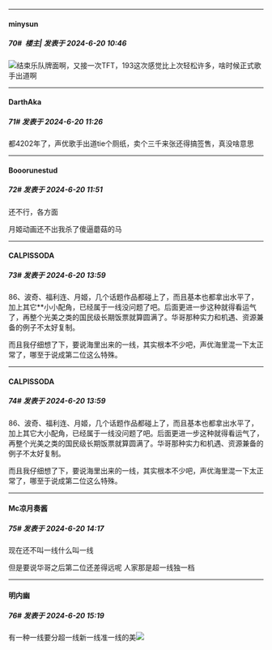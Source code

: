 ﻿
*****

####  minysun  
##### 70#         楼主| 发表于 2024-6-20 10:46

<img src="https://static.saraba1st.com/image/smiley/face2017/037.png" referrerpolicy="no-referrer">结束乐队牌面啊，又接一次TFT，193这次感觉比上次轻松许多，啥时候正式歌手出道啊


*****

####  DarthAka  
##### 71#       发表于 2024-6-20 11:26

都4202年了，声优歌手出道tie个厕纸，卖个三千来张还得搞签售，真没啥意思


*****

####  Booorunestud  
##### 72#       发表于 2024-6-20 11:51

还不行，各方面

月姬动画还不出我杀了傻逼蘑菇的马


*****

####  CALPISSODA  
##### 73#       发表于 2024-6-20 13:59

86、波奇、福利连、月姬，几个话题作品都碰上了，而且基本也都拿出水平了，加上其它**小小配角，已经属于一线没问题了吧。后面更进一步这种就得看运气了，再整个光美之类的国民级长期饭票就算圆满了。华哥那种实力和机遇、资源兼备的例子不太好复制。

而且我仔细想了下，要说海里出来的一线，其实根本不少吧，声优海里混一下太正常了，哪至于说成第二位这么特殊。

*****

####  CALPISSODA  
##### 74#       发表于 2024-6-20 13:59

86、波奇、福利连、月姬，几个话题作品都碰上了，而且基本也都拿出水平了，加上其它大小配角，已经属于一线没问题了吧。后面更进一步这种就得看运气了，再整个光美之类的国民级长期饭票就算圆满了。华哥那种实力和机遇、资源兼备的例子不太好复制。

而且我仔细想了下，要说海里出来的一线，其实根本不少吧，声优海里混一下太正常了，哪至于说成第二位这么特殊。


*****

####  Mc凉月奏酱  
##### 75#       发表于 2024-6-20 14:17

现在还不叫一线什么叫一线

但是要说华哥之后第二位还差得远呢 人家那是超一线独一档


*****

####  明内幽  
##### 76#       发表于 2024-6-20 15:19

有一种一线要分超一线新一线准一线的美<img src="https://static.saraba1st.com/image/smiley/face2017/076.png" referrerpolicy="no-referrer">

